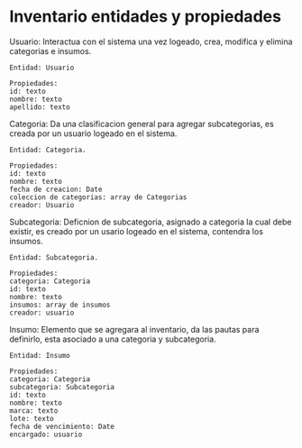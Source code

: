# Inventario entidades y propiedades

Usuario:
Interactua con el sistema una vez logeado,
crea, modifica y elimina categorias e insumos.

    Entidad: Usuario

    Propiedades:
    id: texto
    nombre: texto 
    apellido: texto
    
Categoria:
Da una clasificacion general para agregar subcategorias,
es creada por un usuario logeado en el sistema.

    Entidad: Categoria.

    Propiedades: 
    id: texto
    nombre: texto
    fecha de creacion: Date
    coleccion de categorias: array de Categorias
    creador: Usuario

Subcategoria:
Deficnion de subcategoria, asignado a categoria la cual debe existir,
es creado por un usario logeado en el sistema, contendra los insumos.

    Entidad: Subcategoria.

    Propiedades:
    categoria: Categoria
    id: texto
    nombre: texto
    insumos: array de insumos
    creador: usuario

Insumo: 
Elemento que se agregara al inventario, da las pautas para 
definirlo, esta asociado a una categoria y subcategoria.

    Entidad: Insumo

    Propiedades:
    categoria: Categoria
    subcategoria: Subcategoria
    id: texto 
    nombre: texto 
    marca: texto 
    lote: texto 
    fecha de vencimiento: Date 
    encargado: usuario



